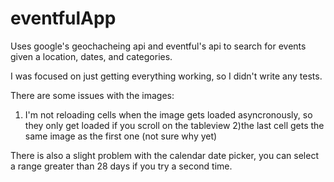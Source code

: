 # eventfulApp
Uses google's geochacheing api and eventful's api to search for events given a location, dates, and categories.

I was focused on just getting everything working, so I didn't write any tests.

There are some issues with the images:
  1) I'm not reloading cells when the image gets loaded asyncronously, so they only get loaded if you scroll on the tableview
  2)the last cell gets the same image as the first one (not sure why yet)
  
There is also a slight problem with the calendar date picker, you can select a range greater than 28 days if you try a second time.

